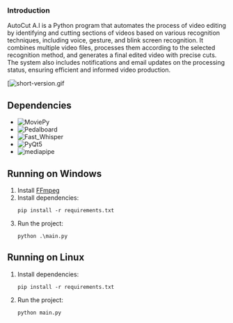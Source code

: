### Introduction

AutoCut A.I is a Python program that automates the process of video editing by identifying and cutting sections of videos based on various recognition techniques, including voice, gesture, and blink screen recognition. It combines multiple video files, processes them according to the selected recognition method, and generates a final edited video with precise cuts. The system also includes notifications and email updates on the processing status, ensuring efficient and informed video production.

[![short-version.gif](https://i.giphy.com/media/v1.Y2lkPTc5MGI3NjExcDdjc2xoaDVweG52eW9wMnA1eWdvODZ3aGRhbGlmNTI0cnFsYmU4OSZlcD12MV9pbnRlcm5hbF9naWZfYnlfaWQmY3Q9Zw/LcnQpIZzmh1F7SZ8De/giphy.gif)

## Dependencies

- ![MoviePy](https://img.shields.io/badge/MoviePy-v1.0.3-blue)
- ![Pedalboard](https://img.shields.io/badge/Pedalboard-v0.9.3-orange)
- ![Fast_Whisper](https://img.shields.io/badge/Fast_Whisper-v1.0.0-green)
- ![PyQt5](https://img.shields.io/badge/PyQt5-v5.15.11-red)
- ![mediapipe](https://img.shields.io/badge/mediapipe-v0.10.14-yellow)

## Running on Windows

1. Install [FFmpeg](https://www.wikihow.com/Install-FFmpeg-on-Windows)
2. Install dependencies:
   ```
   pip install -r requirements.txt
   ```
3. Run the project:
   ```
   python .\main.py
   ```

## Running on Linux

1. Install dependencies:
   ```
   pip install -r requirements.txt
   ```
2. Run the project:
   ```
   python main.py
   ```